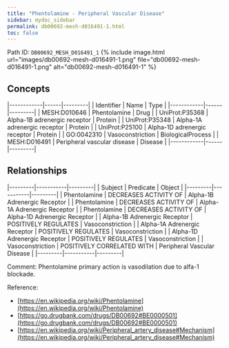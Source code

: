 ```yaml
---
title: "Phentolamine - Peripheral Vascular Disease"
sidebar: mydoc_sidebar
permalink: db00692-mesh-d016491-1.html
toc: false 
---
```



Path ID: `DB00692_MESH_D016491_1`
{% include image.html url="images/db00692-mesh-d016491-1.png" file="db00692-mesh-d016491-1.png" alt="db00692-mesh-d016491-1" %}

## Concepts

|------------|------|---------|
| Identifier | Name | Type    |
|------------|------|---------|
| MESH:D010646 | Phentolamine | Drug |
| UniProt:P35368 | Alpha-1B adrenergic receptor | Protein |
| UniProt:P35348 | Alpha-1A adrenergic receptor | Protein |
| UniProt:P25100 | Alpha-1D adrenergic receptor | Protein |
| GO:0042310 | Vasoconstriction | BiologicalProcess |
| MESH:D016491 | Peripheral vascular disease | Disease |
|------------|------|---------|

## Relationships

|---------|-----------|---------|
| Subject | Predicate | Object  |
|---------|-----------|---------|
| Phentolamine | DECREASES ACTIVITY OF | Alpha-1B Adrenergic Receptor |
| Phentolamine | DECREASES ACTIVITY OF | Alpha-1A Adrenergic Receptor |
| Phentolamine | DECREASES ACTIVITY OF | Alpha-1D Adrenergic Receptor |
| Alpha-1B Adrenergic Receptor | POSITIVELY REGULATES | Vasoconstriction |
| Alpha-1A Adrenergic Receptor | POSITIVELY REGULATES | Vasoconstriction |
| Alpha-1D Adrenergic Receptor | POSITIVELY REGULATES | Vasoconstriction |
| Vasoconstriction | POSITIVELY CORRELATED WITH | Peripheral Vascular Disease |
|---------|-----------|---------|

Comment: Phentolamine primary action is vasodilation due to alfa-1 blockade.

Reference: 
  - [https://en.wikipedia.org/wiki/Phentolamine](https://en.wikipedia.org/wiki/Phentolamine)
  - [https://go.drugbank.com/drugs/DB00692#BE0000501](https://go.drugbank.com/drugs/DB00692#BE0000501)
  - [https://en.wikipedia.org/wiki/Peripheral_artery_disease#Mechanism](https://en.wikipedia.org/wiki/Peripheral_artery_disease#Mechanism)
